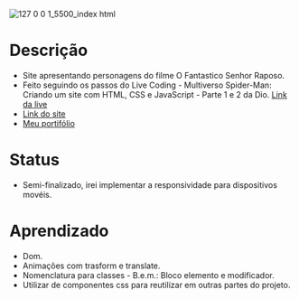 ![127 0 0 1_5500_index html](https://user-images.githubusercontent.com/88604193/173675353-736d750b-4006-4d1a-903a-3d46b57264af.png)
<h1>Descrição</h1>
<ul>
    <li>
      Site apresentando personagens do filme O Fantastico Senhor Raposo.
    </li>
    <li>
      Feito seguindo os passos do Live Coding - Multiverso Spider-Man: Criando um site com HTML, CSS e JavaScript - Parte 1 e 2 da Dio.
      <a href="https://youtu.be/a29-lfFi9Qc">Link da live</a>
    </li>
    <li>
      <a href="https://sabrina1408.github.io/spider-man-dio/">Link do site</a>
    </li>
    <li>
      <a href="https://sabrinaalves.tk" target="_blank" target="_blank">Meu portifólio</a>
    </li>
</ul>
<h1>Status</h1>
<ul>
  <li>Semi-finalizado, irei implementar a responsividade para dispositivos movéis.</li>
</ul>
<h1>Aprendizado</h1>
<ul>
  <li>Dom.</li>
  <li>Animações com trasform e translate.</li>
  <li>Nomenclatura para classes - B.e.m.: Bloco elemento e modificador.</li>
  <li>Utilizar de componentes css para reutilizar em outras partes do projeto.</li>
</ul>
